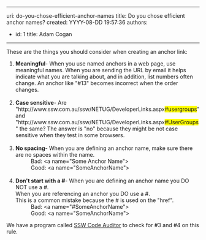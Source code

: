 

---
uri: do-you-chose-efficient-anchor-names
title: Do you chose efficient anchor names?
created: YYYY-08-DD 19:57:36
authors:
  - id: 1
    title: Adam Cogan
---




<span class='intro'> These are the things you should consider when creating an anchor link&#58;<br> </span>

<ol><li><strong>Meaningful</strong>- When you use named anchors in a web page, use meaningful names. When you are sending the URL by email it helps indicate what you are talking about, and in addition, list numbers often change. An anchor like &quot;#13&quot; becomes incorrect when the order changes.<br><br></li>
                    <li><strong>Case sensitive</strong>- Are &quot;http&#58;//www.ssw.com.au/ssw/NETUG/DeveloperLinks.aspx<span style="background&#58;yellow;">#usergroups</span>&quot; and &quot;http&#58;//www.ssw.com.au/ssw/NETUG/DeveloperLinks.aspx<span style="background&#58;yellow;">#UserGroups</span>&quot; the same? The answer is &quot;no&quot;&#160;because they might be not case sensitive when they test&#160;in some browsers. <br><br></li>
                    <li><strong>No spacing</strong>- When you are defining an anchor name, make sure there are no spaces within the name. <br><dd class="ssw15-rteElement-FigureBad"> Bad&#58; &lt;a name=&quot;Some Anchor Name&quot;&gt; <br></dd><dd class="ssw15-rteElement-FigureGood"> Good&#58; &lt;a name=&quot;SomeAnchorName&quot;&gt; <br></dd></li>
                    <br>
                    <li><strong>Don't start with a #</strong>- When you are defining an anchor name you DO NOT use a #.<br>When you are referencing an anchor you DO use a #.<br>This is a common mistake&#160;because the # is used on the &quot;href&quot;.<br><dd class="ssw15-rteElement-FigureBad"> Bad&#58; &lt;a name=&quot;#SomeAnchorName&quot;&gt; <br></dd><dd class="ssw15-rteElement-FigureGood"> Good&#58; &lt;a name=&quot;SomeAnchorName&quot;&gt; <br></dd></li></ol><p class="ssw15-rteElement-YellowBorderBox">We have a program called <a href="https&#58;//www.ssw.com.au/ssw/codeauditor/" target="_blank">SSW Code Auditor</a> to check for #3 and #​4 on this rule.</p>​<br>


